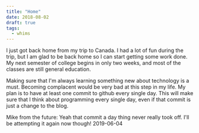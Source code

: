 ```yaml
---
title: "Home"
date: 2018-08-02
draft: true
tags:
  - whims
---
```


I just got back home from my trip to Canada. I had a lot of fun during the trip, but I am glad to be back home so I can start getting some work done. My next semester of college begins in only two weeks, and most of the classes are still general education.

Making sure that I'm always learning something new about technology is a must. Becoming complacent would be very bad at this step in my life. My plan is to have at least one commit to github every single day. This will make sure that I think about programming every single day, even if that commit is just a change to the blog.

Mike from the future: Yeah that commit a day thing never really took off. I'll be attempting it again now though! 2019-06-04

